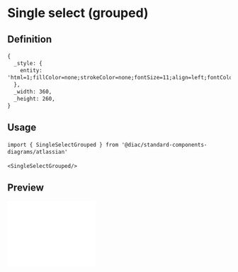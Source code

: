 # Single select (grouped)

## Definition

```
{
  _style: { 
    entity: 'html=1;fillColor=none;strokeColor=none;fontSize=11;align=left;fontColor=#596780;whiteSpace=wrap',
  },
  _width: 360,
  _height: 260,
}
```

## Usage

```
import { SingleSelectGrouped } from '@diac/standard-components-diagrams/atlassian'

<SingleSelectGrouped/>
```

## Preview

<img src="./single-select-grouped.png" width="200"/>
